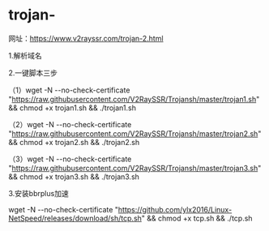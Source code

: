 # trojan-
网址：https://www.v2rayssr.com/trojan-2.html

1.解析域名

2.一键脚本三步

（1）wget -N --no-check-certificate "https://raw.githubusercontent.com/V2RaySSR/Trojansh/master/trojan1.sh" && chmod +x trojan1.sh && ./trojan1.sh

（2）wget -N --no-check-certificate "https://raw.githubusercontent.com/V2RaySSR/Trojansh/master/trojan2.sh" && chmod +x trojan2.sh && ./trojan2.sh

（3）wget -N --no-check-certificate "https://raw.githubusercontent.com/V2RaySSR/Trojansh/master/trojan3.sh" && chmod +x trojan3.sh && ./trojan3.sh

3.安装bbrplus加速

wget -N --no-check-certificate "https://github.com/ylx2016/Linux-NetSpeed/releases/download/sh/tcp.sh" && chmod +x tcp.sh && ./tcp.sh
